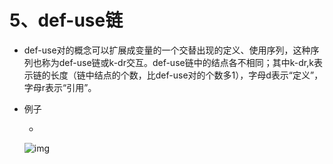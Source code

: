 # 5、def-use链

- def-use对的概念可以扩展成变量的一个交替出现的定义、使用序列，这种序列也称为def-use链或k-dr交互。def-use链中的结点各不相同；其中k-dr,k表示链的长度（链中结点的个数，比def-use对的个数多1），字母d表示“定义”，字母r表示“引用”。

- 例子

  - 

    ![img](https://img1.zlogs.net/20/20200117222922.png)